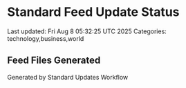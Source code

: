 # Standard Feed Update Status
Last updated: Fri Aug  8 05:32:25 UTC 2025
Categories: technology,business,world

## Feed Files Generated

Generated by Standard Updates Workflow
